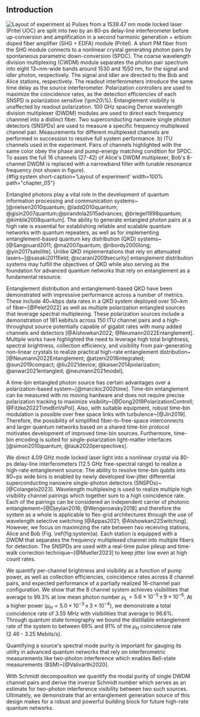 ## Introduction

![**Layout of experiment** a) Pulses from a 1539.47 nm mode locked laser (Pritel UOC) are split into two by an 80-ps delay-line interferometer before up-conversion and amplification in a second harmonic generation + erbium doped fiber amplifier (SHG + EDFA) module (Pritel). A short PM fiber from the SHG module connects to a nonlinear crystal generating photon pairs by spontaneous parametric down-conversion (SPDC). The coarse wavelength division multiplexing (CWDM) module separates the photon pair spectrum into eight 13~nm-wide bands around 1530 and 1550 nm, for the signal and idler photon, respectively. The signal and idler are directed to the Bob and Alice stations, respectively. The readout interferometers introduce the same time delay as the source interferometer.  Polarization controllers are used to maximize the coincidence rates, as the detection efficiencies of each SNSPD is polarization sensitive ($\pm20\%$). Entanglement visibility is unaffected by readout polarization. 100 GHz spacing Dense wavelength division multiplexer (DWDM) modules are used to direct each frequency channnel into a distinct fiber. Two superconducting nanowire single photon detectors (SNSPDs) are used to measure a specific frequency multiplexed channel pair. Measurements for different multiplexed channels are performed in succession to resolve full system performance. b) ITU channels used in the experiment. Pairs of channels highlighted with the same color obey the phase and pump-energy matching condition for SPDC. To asses the full 16 channels (27-42) of Alice's DWDM multiplexer, Bob's 8-channel DWDM is replaced with a narrowband filter with tunable resonance frequency (not shown in figure).](./figs/sys_drawing_light.svg){#fig:system short-caption='Layout of experiment' width=100% path="chapter_05"}

Entangled photons play a vital role in the development of quantum information processing and communication systems~[@nielsen2010quantum; @ladd2010quantum; @gisin2007quantum;@pirandola2015advances; @briegel1998quantum; @kimble2008quantum]. The ability to generate entangled photon pairs at a high rate is essential for establishing reliable and scalable quantum networks with quantum repeaters, as well as for implementing entanglement-based quantum key distribution (QKD) systems~[@Sangouard2011; @ma2007quantum; @ribordy2000long; @yin2017satellite]. Unlike QKD implementations that rely on attenuated lasers~[@sasaki2011field; @scarani2009security] entanglement distribution systems may fulfill the objectives of QKD while also serving as the foundation for advanced quantum networks that rely on entanglement as a fundamental resource.


<!-- % QKD systems based on the BB84 protocol have been demonstrated with data rates rates as high as 64 Mbit/s [@Islam2017; @Zhiliang2018; @Zhong2015; @Grünenfelder2023]. Such rates remain out of reach for most entanglement distribution expirements, but impressive performance has still be demonstrated across a number of metrics.  -->

<!-- %## prior entanglement dist. work -->
Entanglement distribution and entanglement-based QKD have been demonstrated with impressive performance across a number of metrics. These include 40~kbps data rates in a QKD system deployed over 50~km of fiber~[@Pelet2022] as well as multiple polarization entangled sources that leverage spectral multiplexing. These polarization sources include a demonstration of 181 kebits/s across 150 ITU channel pairs and a high-throughput source potentially capable of  gigabit rates with many added channels and detectors [@Alshowkan2022;  @Neumann2022Entanglement]. Multiple works have highlighted the need to  leverage high total brightness, spectral brightness, collection efficiency, and visibility from pair-generating non-linear crystals to realize practical high-rate entanglement distribution~[@Neumann2022Entanglement; @atzeni2018integrated; @sun2019compact; @liu2021device; @kaiser2014polarization; @anwar2021entangled; @neumann2021model]. 

<!-- %## less existing focus on polarization entanglement -->
<!-- % There has been less community focus on the use of time-bin entanglement to achieve these goals.  -->
A time-bin entangled photon source has certain advantages over a polarization-based system~[@marcikic2002time]. Time-bin entanglement can be measured with no moving hardware and does not require precise polarization tracking to maximize visibility~[@Dong2018PolarizationControll; @Fitzke2022TimeBinVsPol]. Also, with suitable equipment, robust time-bin modulation is possible over free space links with turbulence~[@Jin2019]. Therefore, the possibility of simplified fiber-to-free-space interconnects and larger quantum networks based on a shared time-bin protocol motivates development of improved time-bin sources. Furthermore, time-bin encoding is suited for single-polarization light-matter interfaces [@simon2010quantum, @lauk2020perspectives].

<!-- %## Short system overview -->
We direct 4.09 GHz mode locked laser light into a nonlinear crystal via 80-ps delay-line interferometers (12.5 GHz free-spectral range) to realize a high-rate entanglement source. The ability to resolve time-bin qubits into 80~ps wide bins is enabled by newly developed low-jitter differential superconducting nanowire single-photon detectors (SNSPDs)~[@Colangelo2023]. Wavelength multiplexing is used to realize multiple high visibility channel pairings which together sum to a high coincidence rate. Each of the pairings can be considered an independent carrier of photonic entanglement~[@Djeylan2016; @Wengerowsky2018] and therefore the system as a whole is applicable to flex-grid architectures through the use of wavelength selective switching [@Appas2021; @Alshowkan22Switching]. However, we focus on maximizing the rate between two receiving stations, Alice and Bob (Fig. \ref{fig:system}a). Each station is equipped with a DWDM that separates the frequency multiplexed channel into multiple fibers for detection. The SNSPDs are used with a real-time pulse pileup and time-walk correction technique~[@Mueller2023] to keep jitter low even at high count rates.

<!-- %## Overview of data we collect -->
We quantify per-channel brightness and visibility as a function of pump power, as well as collection efficiencies, coincidence rates across 8 channel pairs, and expected performance of a partially realized 16-channel pair configuration. We show that the 8 channel system achieves visibilities that average to 99.3\% at low mean photon number $\mu_{L} = 5.6{\times} 10^{-5}\,\pm\,9{\times} 10^{-6}$. At a higher power ($\mu_{H} = 5.0{\times} 10^{-3}\,\pm\,3{\times} 10^{-4}$), we demonstrate a total coincidence rate of 3.55 MHz with visibilities that average to 96.6\%. Through quantum state tomography we bound the distillable entanglement rate of the system to between 69\% and 91\% of the $\mu_{H}$ coincidence rate (2.46 - 3.25 Mebits/s).

<!-- %## witch Schmidt we get HOM prediction -->
Quantifying a source's spectral mode purity is important for gauging its utility in advanced quantum networks that rely on interferometric measurements like two-photon interference which enables Bell-state measurements (BSM)~[@Valivarthi2020]. 
<!-- % But for most sources in the literature, spectral mode purity is not studied or optimized for.  -->
With Schmidt decomposition we quantify the modal purity of single DWDM channel pairs and derive the inverse Schmidt number which serves as an estimate for two-photon interference visibility between two such sources. Ultimately, we demonstrate that an entanglement generation source of this design makes for a robust and powerful building block for future high-rate quantum networks. 
